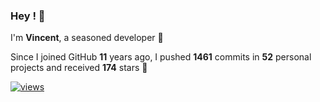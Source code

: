 ### Hey ! 👋

I'm **Vincent**, a seasoned developer 🫡

Since I joined GitHub **11** years ago, I pushed **1461** commits in **52** personal projects and received **174** stars 🥲

[![views](https://komarev.com/ghpvc/?username=vspiewak&style=flat&color=brightgreen&label=views&abbreviated=true)](https://github.com/vspiewak)